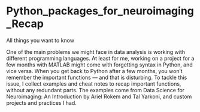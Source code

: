 # Python_packages_for_neuroimaging_Recap
All things you want to know

One of the main problems we might face in data analysis is working with different programming languages. At least for me, working on a project for a few months with MATLAB might come with forgetting syntax in Python, and vice versa. When you get back to Python after a few months, you won’t remember the important functions — and that is disturbing. To tackle this issue, I collect examples and cheat notes to recap important functions, without any redundant parts. The examples come from Data Science for Neuroimaging: An Introduction by Ariel Rokem and Tal Yarkoni, and custom projects and practices I had.
